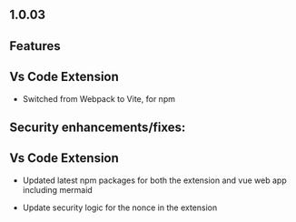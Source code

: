 ## 1.0.03

## Features

## Vs Code Extension

* Switched from Webpack to Vite, for npm

## Security enhancements/fixes:

## Vs Code Extension

* Updated latest npm packages for both the extension and vue web app including mermaid

* Update security logic for the nonce in the extension
